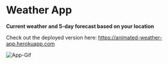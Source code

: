# Weather App
**Current weather and 5-day forecast based on your location**

Check out the deployed version here: https://animated-weather-app.herokuapp.com

![App-Gif](https://s3.us-east-2.amazonaws.com/fcc-wiki-view/wiki-view.gif)
